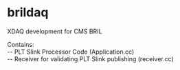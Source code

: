 # brildaq
XDAQ development for CMS BRIL

Contains:  
   -- PLT Slink Processor Code (Application.cc)  
   -- Receiver for validating PLT Slink publishing (receiver.cc)  
